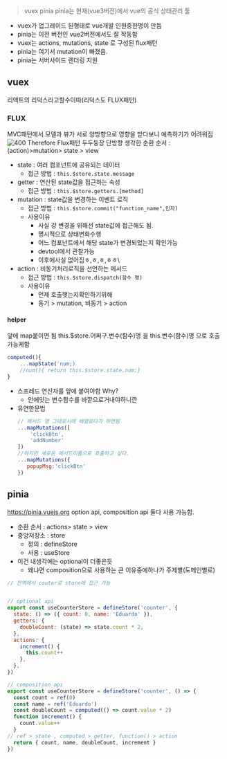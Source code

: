 
>vuex pinia 
>pinia는 현재(vue3버전)에서 vue의 공식 상태관리 툴

- vuex가 업그레이드 된형태로 vue개발 인원중한명이 만듬
- pinia는 이전 버전인 vue2버전에서도 잘 작동함
- vuex는 actions, mutations, state 로 구성된 flux패턴
- pinia는 여기서 mutation이 빠졌음.
- pinia는 서버사이드 렌더링 지원

## vuex
리액트의 리덕스라고할수이따(리덕스도 FLUX패턴)
### FLUX
MVC패턴에서 모델과 뷰가 서로 양방향으로 영향을 받다보니
예측하기가 어려워짐 
![400](Pasted%20image%2020240702095610.png)
Therefore Flux패턴 두두둥장
단방향
생각한 순환 순서 : (action)>mutation> state > view 

- state : 여러 컴포넌트에 공유되는 데이터
	- 접근 방법 : `this.$store.state.message`
- getter : 연산된 state값을 접근하는 속성
	- 접근 방법 :  `this.$store.getters.[method]`
- mutation : state값을 변경하는 이벤트 로직
	- 접근 방법 : `this.$store.commit("function_name",인자)`
	- 사용이유
		- 사실 걍 변경을 위해선 state값에 접근해도 됨.
		- 명시적으로 상태변화수행
		- 어느 컴포넌트에서 해당 state가 변경되었는지 확인가능
		- devtool에서 관찰가능
		- 이후에사실 없어짐ㅎ,ㅎ,ㅎ,ㅎㅎ\
- action : 비동기처리로직을 선언하는 메서드
	- 접근 방법 : `this.$store.dispatch(함수 명)`
	- 사용이유
		- 언제 호출햇는지확인하기위해
		- 동기 > mutation, 비동기 > action
#### helper
앞에 map붙이면 됨
this.$store.어쩌구.변수(함수)명
을 this.변수(함수)명
으로 호출 가능케함
```js
computed(){
	...mapState('num;)
	//num(){ return this.$store.state.num;}
}

```

- 스프레드 연산자를 앞에 붙여야함 Why?
	- 안에잇는 변수함수를 바깥으로거내야하니깐
 - 유연한문법
	 ```js
	 // 메서드 명 그대로시에 배열로다가 하면됨
	 ...mapMutations([
		 'clickBtn',
		 'addNumber'
	 ])
	//하지만 새로운 메서드이름으로 호출하고 싶다.
	...mapMutations({
		popupMsg:'clickBtn'
	})
	 
	```


## pinia
https://pinia.vuejs.org
option api, composition api 둘다 사용 가능함. 

- 순환 순서 : actions> state > view
- 중앙저장소 : store
	- 정의 : defineStore
	- 사용 : useStore
- 이건 내생각에는 optional이 더좋은듯
	- 왜냐면 composition으로 사용하는 큰 이유중에하나가 주제별(도메인별로)
```js
// 전역에서 couter로 store에 접근 가능


// optional api
export const useCounterStore = defineStore('counter', {
  state: () => ({ count: 0, name: 'Eduardo' }),
  getters: {
    doubleCount: (state) => state.count * 2,
  },
  actions: {
    increment() {
      this.count++
    },
  },
})

// composition api
export const useCounterStore = defineStore('counter', () => {
  const count = ref(0)
  const name = ref('Eduardo')
  const doubleCount = computed(() => count.value * 2)
  function increment() {
    count.value++
  }
// ref > state , computed > getter, function() > action
  return { count, name, doubleCount, increment }
})
```

